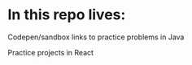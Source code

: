 # In this repo lives:

Codepen/sandbox links to practice problems in Java

Practice projects in React
